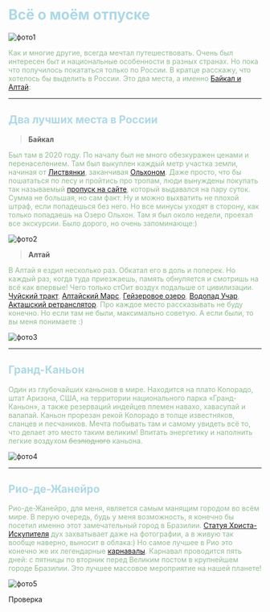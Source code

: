 # <span style="color:lightblue">Всё о моём отпуске</span>
![фото1](IMG_20190715_154132.jpg)

<span style="color:darkseagreen">Как и многие другие, всегда мечтал путешествовать. Очень был интересен быт и национальные особенности в разных странах. Но пока что получилось покататься только по России. В кратце расскажу, что хотелось бы выделить в России. Это два места, а именно [Байкал и Алтай](https://club-miry.ru/wp-content/uploads/4june-793x530.jpg):</span>

---
## <span style="color:lightblue">Два лучших места в России</span>

> **Байкал**

<span style="color:darkseagreen">Был там в 2020 году. По началу был не много обезкуражен ценами и перенаселением. Там был выкуплен каждый метр участка земли, начиная от [Листвянки](https://volkov.irkutsk.ru/content/images/2021/09/AG0A5071.JPG), заканчивая [Ольхоном](https://sib100.ru/wp-content/uploads/2017/04/Hoboi-696x464.jpg). Даже просто, что бы пошататься по лесу и пройтись про тропам, люди вынуждены покупать так называемый [пропуск на сайте](https://baikal-1.ru/news/special-projects/entrance-pass/), который выдавался на пару суток. Сумма не большая, но сам факт. Ну и можно выхватить не плохой штраф, если попадешься без него. Но все минусы уходят в сторону, как только попадаешь на Озеро Ольхон. Там я был около недели, проехал все экскурсии. Было дорого, но очень запоминающе:)</span>

![фото2](IMG_20210617_204041.jpg)

> **Алтай**

<span style="color:darkseagreen">В Алтай я ездил несколько раз. Обкатал его в доль и поперек. Но каждый раз, когда туда приезжаешь, память обнуляется и смотришь на всё как впервые! Чего только стОит воздух подальше от цивилизации. [Чуйский тракт](https://goldaltai.ru/wp-content/uploads/2016/11/kurayskaya-step-altay-1.jpg), [Алтайский Марс](https://otdyxsam.ru/wp-content/uploads/2021/10/nataliekuzovleva_242862355_3021437228115398_2221134117644123480_n.jpg), [Гейзеровое озеро](https://media-cdn.tripadvisor.com/media/photo-s/18/08/22/3e/caption.jpg), [Водопад Учар](https://алтай-чулышман.рф/images/articles/vodopad3.jpg), [Акташский ретранслятор](https://avatars.mds.yandex.net/get-altay/2701879/2a00000172d49e4087750df3be37a6ba3297/XXL). Про каждое место рассказывать не буду конечно. Но если там не были, максимально советую. А если были, то вы меня понимаете :)</span>

![фото3](IMG_20190720_112416.jpg)

---
## <span style="color:lightblue">Гранд-Каньон</span>

<span style="color:darkseagreen">Один из глубочайших каньонов в мире. Находится на плато Колорадо, штат Аризона, США, на территории национального парка «Гранд-Каньон», а также резерваций индейцев племен навахо, хавасупай и валапай. Каньон прорезан рекой Колорадо в толще известняков, сланцев и песчаников.
Мечта побывать там и самому увидеть всё то, что делает это место таким великим! Впитать энергетику и наполнить легкие воздухом ~~безлюдного~~ каньона.</span>

 ![фото4](grand-canyon-1.jpg)

---
## <span style="color:lightblue">Рио-де-Жанейро</span>

<span style="color:darkseagreen">Рио-де-Жанейро, для меня, является самым манящим городом во всём мире. В перую очередь, будь у меня возможность, я конечно бы посетил именно этот замечательный город в Бразилии. [Статуя Христа-Искупителя](https://avatars.mds.yandex.net/get-altay/5457543/2a0000017d1107511a74026e2d30263f0125/L) дух захватывает даже на фотографии, а в живую так вообще наверно, выносит в облака:) Но самое лучшее в Рио это конечно же их легендарные [карнавалы](https://im.kommersant.ru/Issues.photo/CORP/2020/02/25/KMO_162543_17892_1_t222_152302.jpg). Карнавал проводится пять дней: с пятницы по вторник перед Великим постом в крупнейшем городе Бразилии. Это лучшее массовое мероприятие на нашей планете!</span>

![фото5](shutterstock_130434356.jpg)

Проверка
